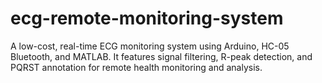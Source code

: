 # ecg-remote-monitoring-system
A low-cost, real-time ECG monitoring system using Arduino, HC-05 Bluetooth, and MATLAB. It features signal filtering, R-peak detection, and PQRST annotation for remote health monitoring and analysis.
